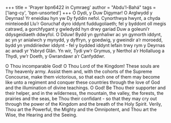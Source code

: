+++
title = 'Prayer bpn6422 in Cymraeg'
author = "Abdu'l-Bahá"
tags = ['lang-cy', 'bpn-unsorted']
+++
O Dydi, y Duw Digymar! O Arglwydd y Deyrnas! Yr eneidiau hyn yw Dy fyddin nefol.  Cynorthwya hwynt, a chyda minteioedd Llu’r Goruchaf dyro iddynt fuddugoliaeth; fel y byddont oll megis catrawd, a gorchfygant y gwledydd hyn drwy gariad Duw a goleuni’r ddysgeidiaeth ddwyfol.
O Dduw!  Bydd yn gynhaliwr ac yn gymorth iddynt, ac yn yr anialwch y mynydd, y dyffryn, y goedwig, y gweindir a’r moroedd, bydd yn ymddiriedwr iddynt - fel y bydded iddynt lefain trwy rym y Deyrnas ac anadl yr Ysbryd Glân.
Yn wir, Tydi yw’r Grymus, y Nerthol a’r Hollalluog a Thydi, yw’r Doeth, y Gwrandawr a’r Canfyddwr.



O Thou incomparable God! O Thou Lord of the Kingdom! These souls are Thy heavenly army. Assist them and, with the cohorts of the Supreme Concourse, make them victorious, so that each one of them may become like unto a regiment and conquer these countries through the love of God and the illumination of divine teachings.
O God! Be Thou their supporter and their helper, and in the wilderness, the mountain, the valley, the forests, the prairies and the seas, be Thou their confidant - so that they may cry out through the power of the Kingdom and the breath of the Holy Spirit.
Verily, Thou art the Powerful, the Mighty and the Omnipotent, and Thou art the Wise, the Hearing and the Seeing.
